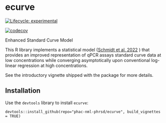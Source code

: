 # ecurve

[![Lifecycle: experimental](https://img.shields.io/badge/lifecycle-experimental-orange.svg)](https://lifecycle.r-lib.org/articles/stages.html#experimental)

[![codecov](https://codecov.io/gh/phac-nml-phrsd/ecurve/branch/main/graph/badge.svg?token=HKCD5AE7KP)](https://codecov.io/gh/phac-nml-phrsd/ecurve)

Enhanced Standard Curve Model

This R library implements a statistical model ([Schmidt et al. 2022](https://www.frontiersin.org/articles/10.3389/fmicb.2023.1048661/full) )  that provides an improved representation of qPCR assays standard curve data at low concentrations while converging asymptotically upon conventional log-linear regression at high concentrations.

See the introductory vignette shipped with the package for more details.

## Installation

Use the `devtools` library to install `ecurve`: 

`devtools::install_github(repo="phac-nml-phrsd/ecurve", build_vignettes = TRUE)`

